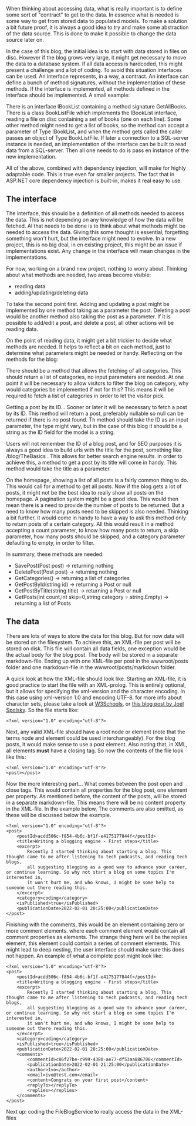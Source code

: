 ﻿When thinking about accessing data, what is really important is to define some sort of "contract" to get to the data. In essence what is needed is some way to get from stored data to populated models. To make a solution a bit future proof, it is always a good idea to try and make some abstraction of the data source. This is done to make it possible to change the data source later on.

In the case of this blog, the initial idea is to start with data stored in files on disc. However if the blog grows very large, it might get necessary to move the data to a database system. If all data access is hardcoded, this might present a challenge and a lot of coding.
To avoid this situation interfaces can be used. An interface represents, in a way, a contract. An interface can define a bunch of method signatures, without the implementation of these methods. If the interface is implemented, all methods defined in the interface should be implemented.
A small example:

There is an interface IBookList containing a method signature GetAllBooks. There is a class BookListFile which implements the IBookList interface, reading a file on disc containing a set of books (one on each line). Some other method might need to get a list of books, so the method can accept a parameter of Type IBookList, and when the method gets called the caller passes an object of Type BookListFile. If later a connection to a SQL-server instance is needed, an implementation of the interface can be built to read data from a SQL-server. Then all one needs to do is pass en instance of the new implementation.

All of the above, combined with dependency injection, will make for highly adaptable code. This is true even for smaller projects. The fact that in ASP.NET core dependency injection is built-in, makes it real easy to use.

## The interface

The interface, this should be a definition of all methods needed to access the data. This is not depending on any knowledge of how the data will be fetched. Al that needs to be done is to think about what methods might be needed to access the data. Giving this some thought is essential, forgetting something won't hurt, but the interface might need to evolve. In a new project, this is no big deal, in en existing project, this might be an issue if implementations exist. Any change in the interface will mean changes in the implementations.

For now, working on a brand new project, nothing to worry about. Thinking about what methods are needed, two areas become visible:

- reading data
- adding/updating/deleting data

To take the second point first. Adding and updating a post might be implemented by one method taking as a parameter the post. Deleting a post would be another method also taking the post as a parameter. If it is possible to add/edit a post, and delete a post, all other actions will be reading data.

On the point of reading data, it might get a bit trickier to decide what methods are needed. It helps to reflect a bit on each method, just to determine what parameters might be needed or handy. Reflecting on the methods for the blog:

There should be a method that allows the fetching of all categories. This should return a list of catagories, no input parameters are needed. At one point it will be necessary to allow visitors to filter the blog on category, why would categories be implemented if not for this? This means it will be required to fetch a list of categories in order to let the visitor pick.

Getting a post by its ID... Sooner or later it will be necessary to fetch a post by its ID. This method will return a post, preferably nullable so null can be returned if there is no post found. Th method should take the ID as an input parameter, the type might vary, but in the case of this blog it should be a string as the ID field for the model is a string.

Users will not remember the ID of a blog post, and for SEO purposes it is always a good idea to build urls with the title for the post, something like /blog/TheBasics . This allows for better search engine results. in order to achieve this, a method to get a post by its title will come in handy. This method would take the title as a parameter.

On the homepage, showing a list of all posts is a fairly common thing to do. This would call for a method to get all posts. Now if the blog gets a lot of posts, it might not be the best idea to really show all posts on the homepage. A pagination system might be a good idea. This would then mean there is a need to provide the number of posts to be returned. But a need to know how many posts need to be skipped is also needed. Thinking a bit further, it would come in handy to have a way to ask this method only to return posts of a certain category. All this would result in a method accepting a count parameter, to know how many posts to return, a skip parameter, how many posts should be skipped, and a category parameter defaulting to empty, in order to filter.

In summary, these methods are needed:

- SavePost(Post post) -> returning nothing
- DeletePost(Post post) -> returning nothing
- GetCategories() -> returning a list of categories
- GetPostById(string id) -> returning a Post or null
- GetPostByTitle(string title) -> returning a Post or null
- GetPosts(int count,int skip=0,string category = string.Empty) -> returning a list of Posts

## The data

There are lots of ways to store the data for this blog. But for now data will be stored on the filesystem. To achieve this, an XML-file per post will be stored on disk. This file will contain all data fields, one exception would be the actual body for the blog post. The body will be stored in a separate markdown-file. Ending up with one XML-file per post in the wwwroot/posts folder and one markdown-file in the wwwroot/posts/markdown folder.

A quick look at how the XML-file should look like. Starting an XML-file, it is good practice to start the file with an XML-prolog. This is entirely optional, but it allows for specifying the xml-version and the character encoding. In this case using xml-version 1.0 and encoding UTF-8. for more info about character sets, please take a look at [W3Schools](https://www.w3schools.com/charsets/default.asp), or [this blog post by Joel Spolsky](https://www.joelonsoftware.com/2003/10/08/the-absolute-minimum-every-software-developer-absolutely-positively-must-know-about-unicode-and-character-sets-no-excuses/). So the file starts like:

```
<?xml version="1.0" encoding="utf-8"?>
```

Next, any valid XML-file should have a root node or element (note that the terms node and element could be used interchangeably). For the blog posts, it would make sense to use a post element. Also noting that, in XML, all elements **must** have a closing tag. So now the contents of the file look like this:

```
<?xml version="1.0" encoding="utf-8"?>
<post></post>
```

Now the more interesting part... What comes between the post open and close tags. This would contain all properties for the blog post, one element per property. As mentioned before, the content of the posts, will be stored in a separate markdown-file. This means there will be no content property in the XML-file. In the example below, The comments are also omitted, as these will be discussed below the example.

```
<?xml version="1.0" encoding="utf-8"?>
<post>
    <postId>acdd506c-f854-4b6c-bf1f-e4175177844f</postId>
    <title>Writing a blogging engine - First steps</title>
	<excerpt>
		Recently I started thinking about starting a blog. This thought came to me after listening to tech podcasts, and reading tech blogs,
		all suggesting blogging as a good way to advance your career, or continue learning. So why not start a blog on some topics I'm interested in,
		it won't hurt me, and who knows, I might be some help to someone out there reading this.
	</excerpt>
    <category>coding</category>
    <isPublished>true</isPublished>
    <publicationDate>2022-02-01 20:25:00</publicationDate>
</post>
```

Finishing with the comments, this would be an element containing zero or more comment elements. where each comment element would contain all comment properties as elements. The strange thing here will be the replies element, this element could contain a series of comment elements. This might lead to deep nesting, the user interface should make sure this does not happen. An example of what a complete post might look like:

```
<?xml version="1.0" encoding="utf-8"?>
<post>
    <postId>acdd506c-f854-4b6c-bf1f-e4175177844f</postId>
    <title>Writing a blogging engine - First steps</title>
	<excerpt>
		Recently I started thinking about starting a blog. This thought came to me after listening to tech podcasts, and reading tech blogs,
		all suggesting blogging as a good way to advance your career, or continue learning. So why not start a blog on some topics I'm interested in,
		it won't hurt me, and who knows, I might be some help to someone out there reading this.
	</excerpt>
    <category>coding</category>
    <isPublished>true</isPublished>
    <publicationDate>2022-02-01 20:25:00</publicationDate>
    <comments>
        <commentId>c86f27be-c999-4380-ae77-df53aa886700</commentId>
        <publicationDate>2022-02-01 21:25:00</publicationDate>
        <author>Ivo</author>
        <email>ivo@test.com</email>
        <content>Congrats on your first post</content>
        <replyTo></replyTo>
        <replies></replies>
    </comments>
</post>
```

Next up: coding the FileBlogService to really access the data in the XML-files
